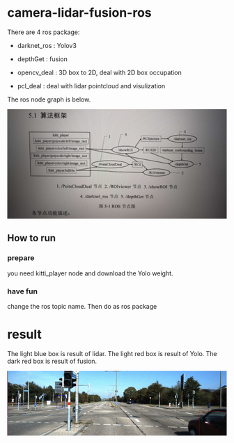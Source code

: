 # camera-lidar-fusion-ros 

There are 4 ros package:

- darknet_ros : Yolov3 
- depthGet : fusion
- opencv_deal : 3D box to 2D, deal with 2D box occupation

- pcl_deal : deal with lidar pointcloud and visulization

The ros node graph is below.

![](./result/rosnode.jpg)

## How to run

### prepare

you need kitti_player node and download the Yolo weight.

### have fun

change the ros topic name. Then do as ros package

# result

The light blue box is result of lidar. The light red  box is result of Yolo. The dark red box is result of fusion.

![](./result/result.gif)